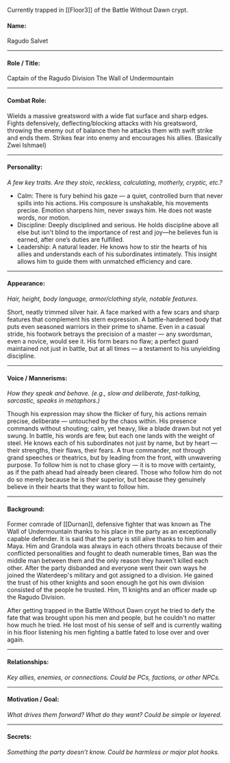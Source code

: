 Currently trapped in [[Floor3]] of the Battle Without Dawn crypt.
#### Name:
Ragudo Salvet

---
#### Role / Title:
Captain of the Ragudo Division
The Wall of Undermountain

---
#### Combat Role:
Wields a massive greatsword with a wide flat surface and sharp edges.
Fights defensively, deflecting/blocking attacks with his greatsword, throwing the enemy out of balance then he attacks them with swift strike and ends them.
Strikes fear into enemy and encourages his allies.
(Basically Zwei Ishmael)

---
#### Personality:
_A few key traits. Are they stoic, reckless, calculating, motherly, cryptic, etc.?_

- Calm:
    There is fury behind his gaze — a quiet, controlled burn that never spills into his actions. His composure is unshakable, his movements precise. Emotion sharpens him, never sways him. He does not waste words, nor motion.
- Discipline:
    Deeply disciplined and serious. He holds discipline above all else but isn't blind to the importance of rest and joy—he believes fun is earned, after one’s duties are fulfilled.
- Leadership:
	A natural leader. He knows how to stir the hearts of his allies and understands each of his subordinates intimately. This insight allows him to guide them with unmatched efficiency and care.

---
#### Appearance:
_Hair, height, body language, armor/clothing style, notable features._

Short, neatly trimmed silver hair.
A face marked with a few scars and sharp features that complement his stern expression.
A battle-hardened body that puts even seasoned warriors in their prime to shame.
Even in a casual stride, his footwork betrays the precision of a master — any swordsman, even a novice, would see it.
His form bears no flaw; a perfect guard maintained not just in battle, but at all times — a testament to his unyielding discipline.

---
#### Voice / Mannerisms:
_How they speak and behave. (e.g., slow and deliberate, fast-talking, sarcastic, speaks in metaphors.)_

Though his expression may show the flicker of fury, his actions remain precise, deliberate — untouched by the chaos within.
His presence commands without shouting; calm, yet heavy, like a blade drawn but not yet swung.
In battle, his words are few, but each one lands with the weight of steel.
He knows each of his subordinates not just by name, but by heart — their strengths, their flaws, their fears.
A true commander, not through grand speeches or theatrics, but by leading from the front, with unwavering purpose.
To follow him is not to chase glory — it is to move with certainty, as if the path ahead had already been cleared.
Those who follow him do not do so merely because he is their superior, but because they genuinely believe in their hearts that they want to follow him.

---
#### Background:
Former comrade of [[Durnan]], defensive fighter that was known as The Wall of Undermountain thanks to his place in the party as an exceptionally capable defender. It is said that the party is still alive thanks to him and Maya. Him and Grandola was always in each others throats because of their conflicted personalities and fought to death numerable times, Ban was the middle man between them and the only reason they haven't killed each other. After the party disbanded and everyone went their own ways he joined the Waterdeep's military and got assigned to a division. He gained the trust of his other knights and soon enough he got his own division consisted of the people he trusted. Him, 11 knights and an officer made up the Ragudo Division.

After getting trapped in the Battle Without Dawn crypt he tried to defy the fate that was brought upon his men and people, but he couldn't no matter how much he tried. He lost most of his sense of self and is currently waiting in his floor listening his men fighting a battle fated to lose over and over again.

---
#### Relationships:
_Key allies, enemies, or connections. Could be PCs, factions, or other NPCs._

---
#### Motivation / Goal:
_What drives them forward? What do they want? Could be simple or layered._

---
#### Secrets:
_Something the party doesn’t know. Could be harmless or major plot hooks._